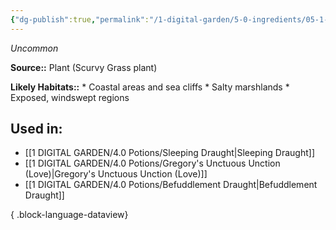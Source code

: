 ```yaml
---
{"dg-publish":true,"permalink":"/1-digital-garden/5-0-ingredients/05-1-plants/scurvy-grass-bundle-of/","tags":["ingredient","uncommon"]}
---
```


*Uncommon*

**Source::** Plant (Scurvy Grass plant)

**Likely Habitats::** * Coastal areas and sea cliffs * Salty marshlands * Exposed, windswept regions

## Used in:

- [[1 DIGITAL GARDEN/4.0 Potions/Sleeping Draught\|Sleeping Draught]]
- [[1 DIGITAL GARDEN/4.0 Potions/Gregory's Unctuous Unction (Love)\|Gregory's Unctuous Unction (Love)]]
- [[1 DIGITAL GARDEN/4.0 Potions/Befuddlement Draught\|Befuddlement Draught]]

{ .block-language-dataview}

